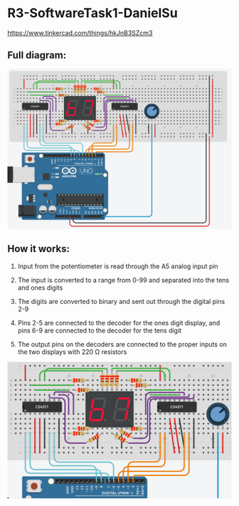 # R3-SoftwareTask1-DanielSu

 https://www.tinkercad.com/things/hkJnB3SZcm3 

## Full diagram:
![](images/full.png)

## How it works:

1. Input from the potentiometer is read through the A5 analog input pin

2. The input is converted to a range from 0-99 and separated into the tens and ones digits

3. The digits are converted to binary and sent out through the digital pins 2-9

4. Pins 2-5 are connected to the decoder for the ones digit display, and pins 6-9 are connected to the decoder for the tens digit

5. The output pins on the decoders are connected to the proper inputs on the two displays with 220 Ω resistors

![](images/bcd.png)